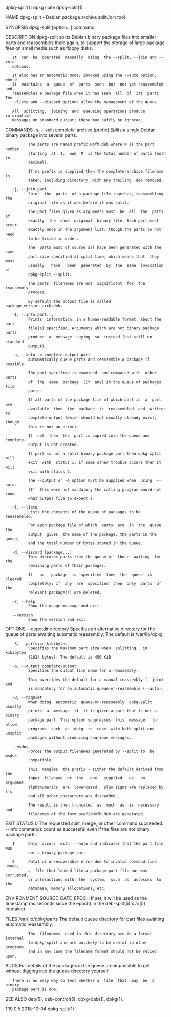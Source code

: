 dpkg-split(1)                     dpkg suite                    dpkg-split(1)

NAME
       dpkg-split - Debian package archive split/join tool

SYNOPSIS
       dpkg-split [option...] command

DESCRIPTION
       dpkg-split  splits  Debian binary package files into smaller parts and
       reassembles them again, to support the storage of large package  files
       on small media such as floppy disks.

       It  can  be  operated  manually  using  the --split, --join and --info
       options.

       It also has an automatic mode, invoked using the --auto option,  where
       it  maintains  a  queue  of  parts  seen  but  not yet reassembled and
       reassembles a package file when it has seen  all  of  its  parts.  The
       --listq and --discard options allow the management of the queue.

       All  splitting,  joining  and  queueing operations produce informative
       messages on standard output; these may safely be ignored.

COMMANDS
       -s, --split complete-archive [prefix]
              Splits a single Debian binary package into several parts.

              The parts are named prefix.NofM.deb where N is the part number,
              starting  at  1,  and  M  is the total number of parts (both in
              decimal).

              If no prefix is supplied then the complete-archive filename  is
              taken, including directory, with any trailing .deb removed.

       -j, --join part...
              Joins  the  parts  of a package file together, reassembling the
              original file as it was before it was split.

              The part files given as arguments must  be  all  the  parts  of
              exactly  the  same  original  binary file. Each part must occur
              exactly once in the argument list, though the parts to not need
              to be listed in order.

              The  parts must of course all have been generated with the same
              part size specified at split time, which means that  they  must
              usually   have   been  generated  by  the  same  invocation  of
              dpkg-split --split.

              The parts' filenames are not  significant  for  the  reassembly
              process.

              By default the output file is called package_version_arch.deb.

       -I, --info part...
              Prints  information, in a human-readable format, about the part
              file(s) specified. Arguments which are not binary package parts
              produce  a  message  saying  so  instead (but still on standard
              output).

       -a, --auto -o complete-output part
              Automatically queue parts and reassemble a package if possible.

              The part specified is examined, and compared with  other  parts
              of  the  same  package  (if  any) in the queue of packages file
              parts.

              If all parts of the package file of which part is  a  part  are
              available  then  the  package  is  reassembled  and  written to
              complete-output (which should not usually already exist, though
              this is not an error).

              If  not  then  the  part is copied into the queue and complete-
              output is not created.

              If part is not a split binary package part then dpkg-split will
              exit  with  status 1; if some other trouble occurs then it will
              exit with status 2.

              The --output or -o option must be supplied when  using  --auto.
              (If  this were not mandatory the calling program would not know
              what output file to expect.)

       -l, --listq
              Lists the contents of the queue of packages to be reassembled.

              For each package file of which  parts  are  in  the  queue  the
              output  gives  the name of the package, the parts in the queue,
              and the total number of bytes stored in the queue.

       -d, --discard [package...]
              This discards parts from the queue of  those  waiting  for  the
              remaining parts of their packages.

              If   no   package  is  specified  then  the  queue  is  cleared
              completely; if  any  are  specified  then  only  parts  of  the
              relevant package(s) are deleted.

       -?, --help
              Show the usage message and exit.

       --version
              Show the version and exit.

OPTIONS
       --depotdir directory
              Specifies  an  alternative  directory  for  the  queue of parts
              awaiting automatic reassembly. The default is /var/lib/dpkg.

       -S, --partsize kibibytes
              Specifies the maximum part size when  splitting,  in  kibibytes
              (1024 bytes). The default is 450 KiB.

       -o, --output complete-output
              Specifies the output file name for a reassembly.

              This overrides the default for a manual reassembly (--join) and
              is mandatory for an automatic queue-or-reassemble (--auto).

       -Q, --npquiet
              When doing  automatic  queue-or-reassembly  dpkg-split  usually
              prints  a  message  if  it is given a part that is not a binary
              package part. This option suppresses  this  message,  to  allow
              programs  such  as  dpkg  to  cope  with both split and unsplit
              packages without producing spurious messages.

       --msdos
              Forces the output filenames generated by --split to  be  msdos-
              compatible.

              This  mangles  the prefix - either the default derived from the
              input  filename  or  the   one   supplied   as   an   argument:
              alphanumerics  are  lowercased,  plus signs are replaced by x's
              and all other characters are discarded.

              The result is then truncated  as  much  as  is  necessary,  and
              filenames of the form prefixNofM.deb are generated.

EXIT STATUS
       0      The requested split, merge, or other command succeeded.  --info
              commands count as successful even if the files are  not  binary
              package parts.

       1      Only  occurs  with  --auto and indicates that the part file was
              not a binary package part.

       2      Fatal or unrecoverable error due to invalid command-line usage,
              a  file that looked like a package part file but was corrupted,
              or interactions with  the  system,  such  as  accesses  to  the
              database, memory allocations, etc.

ENVIRONMENT
       SOURCE_DATE_EPOCH
              If  set, it will be used as the timestamp (as seconds since the
              epoch) in the deb-split(5)'s ar(5) container.

FILES
       /var/lib/dpkg/parts
              The default queue directory for part files  awaiting  automatic
              reassembly.

              The  filenames  used in this directory are in a format internal
              to dpkg-split and are unlikely to be useful to other  programs,
              and in any case the filename format should not be relied upon.

BUGS
       Full  details  of  the  packages  in  the  queue are impossible to get
       without digging into the queue directory yourself.

       There is no easy way to test whether a  file  that  may  be  a  binary
       package part is one.

SEE ALSO
       deb(5), deb-control(5), dpkg-deb(1), dpkg(1).

1.19.0.5                          2018-10-04                    dpkg-split(1)
